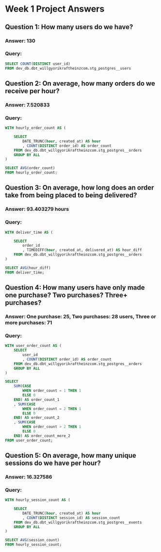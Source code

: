 # Week 1 Project Answers

## Question 1: How many users do we have?
### Answer: 130

### Query:
```SQL
SELECT COUNT(DISTINCT user_id)
FROM dev_db.dbt_willgyorikraftheinzcom.stg_postgres__users
```


## Question 2: On average, how many orders do we receive per hour?
### Answer: 7.520833

### Query:
```SQL
WITH hourly_order_count AS (

    SELECT 
        DATE_TRUNC(hour, created_at) AS hour
        , COUNT(DISTINCT order_id) AS order_count
    FROM dev_db.dbt_willgyorikraftheinzcom.stg_postgres__orders
    GROUP BY ALL
)

SELECT AVG(order_count)
FROM hourly_order_count;
```


## Question 3: On average, how long does an order take from being placed to being delivered?
### Answer: 93.403279 hours

### Query:
```SQL
WITH deliver_time AS (

    SELECT 
        order_id
        , TIMEDIFF(hour, created_at, delivered_at) AS hour_diff
    FROM dev_db.dbt_willgyorikraftheinzcom.stg_postgres__orders
)

SELECT AVG(hour_diff)
FROM deliver_time;
```


## Question 4: How many users have only made one purchase? Two purchases? Three+ purchases?
### Answer: One purchase: 25, Two purchases: 28 users, Three or more purchases: 71

### Query:
```SQL
WITH user_order_count AS (
    SELECT
        user_id
        , COUNT(DISTINCT order_id) AS order_count
    FROM dev_db.dbt_willgyorikraftheinzcom.stg_postgres__orders
    GROUP BY ALL
)

SELECT
    SUM(CASE 
        WHEN order_count = 1 THEN 1
        ELSE 0
    END) AS order_count_1
    , SUM(CASE 
        WHEN order_count = 2 THEN 1
        ELSE 0
    END) AS order_count_2
    , SUM(CASE 
        WHEN order_count > 2 THEN 1
        ELSE 0
    END) AS order_count_more_2
FROM user_order_count;
```


## Question 5: On average, how many unique sessions do we have per hour?
### Answer: 16.327586

### Query:
```SQL
WITH hourly_session_count AS (

    SELECT 
        DATE_TRUNC(hour, created_at) AS hour
        , COUNT(DISTINCT session_id) AS session_count
    FROM dev_db.dbt_willgyorikraftheinzcom.stg_postgres__events
    GROUP BY ALL
)

SELECT AVG(session_count)
FROM hourly_session_count;
```